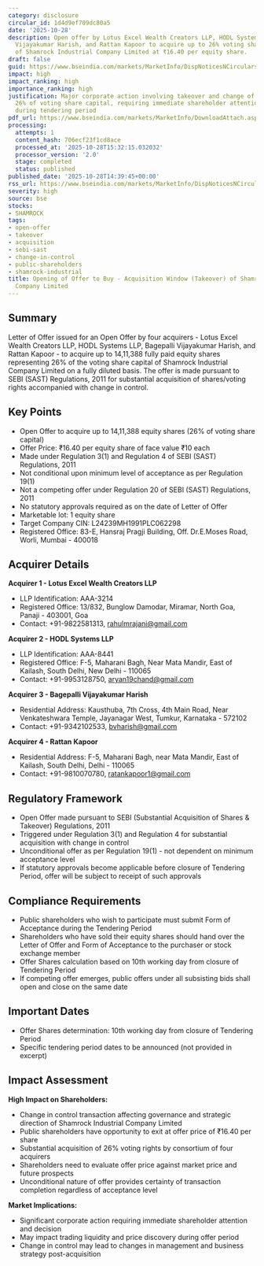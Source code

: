 ```yaml
---
category: disclosure
circular_id: 1d4d9ef709dc80a5
date: '2025-10-28'
description: Open offer by Lotus Excel Wealth Creators LLP, HODL Systems LLP, Bagepalli
  Vijayakumar Harish, and Rattan Kapoor to acquire up to 26% voting share capital
  of Shamrock Industrial Company Limited at ₹16.40 per equity share.
draft: false
guid: https://www.bseindia.com/markets/MarketInfo/DispNoticesNCirculars.aspx?Noticeid={08B804F9-B150-4289-B3D2-21E9CA2C4A48}&noticeno=20251028-49&dt=10/28/2025&icount=49&totcount=52&flag=0
impact: high
impact_ranking: high
importance_ranking: high
justification: Major corporate action involving takeover and change of control affecting
  26% of voting share capital, requiring immediate shareholder attention and action
  during tendering period
pdf_url: https://www.bseindia.com/markets/MarketInfo/DownloadAttach.aspx?id=20251028-49&attachedId=26ec1ed4-a32a-490f-aa40-740df247e71e
processing:
  attempts: 1
  content_hash: 706ecf23f1cd8ace
  processed_at: '2025-10-28T15:32:15.032032'
  processor_version: '2.0'
  stage: completed
  status: published
published_date: '2025-10-28T14:39:45+00:00'
rss_url: https://www.bseindia.com/markets/MarketInfo/DispNoticesNCirculars.aspx?Noticeid={08B804F9-B150-4289-B3D2-21E9CA2C4A48}&noticeno=20251028-49&dt=10/28/2025&icount=49&totcount=52&flag=0
severity: high
source: bse
stocks:
- SHAMROCK
tags:
- open-offer
- takeover
- acquisition
- sebi-sast
- change-in-control
- public-shareholders
- shamrock-industrial
title: Opening of Offer to Buy - Acquisition Window (Takeover) of Shamrock Industrial
  Company Limited
---
```


## Summary

Letter of Offer issued for an Open Offer by four acquirers - Lotus Excel Wealth Creators LLP, HODL Systems LLP, Bagepalli Vijayakumar Harish, and Rattan Kapoor - to acquire up to 14,11,388 fully paid equity shares representing 26% of the voting share capital of Shamrock Industrial Company Limited on a fully diluted basis. The offer is made pursuant to SEBI (SAST) Regulations, 2011 for substantial acquisition of shares/voting rights accompanied with change in control.

## Key Points

- Open Offer to acquire up to 14,11,388 equity shares (26% of voting share capital)
- Offer Price: ₹16.40 per equity share of face value ₹10 each
- Made under Regulation 3(1) and Regulation 4 of SEBI (SAST) Regulations, 2011
- Not conditional upon minimum level of acceptance as per Regulation 19(1)
- Not a competing offer under Regulation 20 of SEBI (SAST) Regulations, 2011
- No statutory approvals required as on the date of Letter of Offer
- Marketable lot: 1 equity share
- Target Company CIN: L24239MH1991PLC062298
- Registered Office: 83-E, Hansraj Pragji Building, Off. Dr.E.Moses Road, Worli, Mumbai - 400018

## Acquirer Details

**Acquirer 1 - Lotus Excel Wealth Creators LLP**
- LLP Identification: AAA-3214
- Registered Office: 13/832, Bunglow Damodar, Miramar, North Goa, Panaji - 403001, Goa
- Contact: +91-9822581313, rahulmrajani@gmail.com

**Acquirer 2 - HODL Systems LLP**
- LLP Identification: AAA-8441
- Registered Office: F-5, Maharani Bagh, Near Mata Mandir, East of Kailash, South Delhi, New Delhi - 110065
- Contact: +91-9953128750, aryan19chand@gmail.com

**Acquirer 3 - Bagepalli Vijayakumar Harish**
- Residential Address: Kausthuba, 7th Cross, 4th Main Road, Near Venkateshwara Temple, Jayanagar West, Tumkur, Karnataka - 572102
- Contact: +91-9342102533, bvharish@gmail.com

**Acquirer 4 - Rattan Kapoor**
- Residential Address: F-5, Maharani Bagh, near Mata Mandir, East of Kailash, South Delhi, Delhi - 110065
- Contact: +91-9810070780, ratankapoor1@gmail.com

## Regulatory Framework

- Open Offer made pursuant to SEBI (Substantial Acquisition of Shares & Takeover) Regulations, 2011
- Triggered under Regulation 3(1) and Regulation 4 for substantial acquisition with change in control
- Unconditional offer as per Regulation 19(1) - not dependent on minimum acceptance level
- If statutory approvals become applicable before closure of Tendering Period, offer will be subject to receipt of such approvals

## Compliance Requirements

- Public shareholders who wish to participate must submit Form of Acceptance during the Tendering Period
- Shareholders who have sold their equity shares should hand over the Letter of Offer and Form of Acceptance to the purchaser or stock exchange member
- Offer Shares calculation based on 10th working day from closure of Tendering Period
- If competing offer emerges, public offers under all subsisting bids shall open and close on the same date

## Important Dates

- Offer Shares determination: 10th working day from closure of Tendering Period
- Specific tendering period dates to be announced (not provided in excerpt)

## Impact Assessment

**High Impact on Shareholders:**
- Change in control transaction affecting governance and strategic direction of Shamrock Industrial Company Limited
- Public shareholders have opportunity to exit at offer price of ₹16.40 per share
- Substantial acquisition of 26% voting rights by consortium of four acquirers
- Shareholders need to evaluate offer price against market price and future prospects
- Unconditional nature of offer provides certainty of transaction completion regardless of acceptance level

**Market Implications:**
- Significant corporate action requiring immediate shareholder attention and decision
- May impact trading liquidity and price discovery during offer period
- Change in control may lead to changes in management and business strategy post-acquisition
